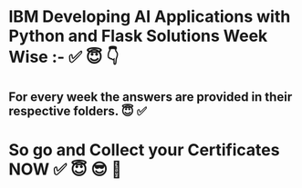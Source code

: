 # IBM Developing AI Applications with Python and Flask Solutions Week Wise :- ✅ 😇 👇
## For every week the answers are provided in their respective folders. 😇 ✅
# So go and Collect your Certificates NOW ✅ 😇 😎 💯
